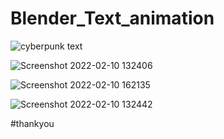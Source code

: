 # Blender_Text_animation

![cyberpunk text](https://user-images.githubusercontent.com/95858496/178230470-1dcf4867-d37d-429b-a35c-462daa83bc34.png)



![Screenshot 2022-02-10 132406](https://user-images.githubusercontent.com/95858496/178230488-ba0fa013-1201-45e1-a1dc-533e07e7a8dd.png)


![Screenshot 2022-02-10 162135](https://user-images.githubusercontent.com/95858496/178230511-fc6da47c-b924-4a80-9e0c-2c53eac1215f.png)


![Screenshot 2022-02-10 132442](https://user-images.githubusercontent.com/95858496/178230901-6fd0c4a0-8a15-457a-bba6-06b646941714.png)


#thankyou

